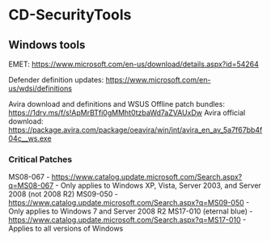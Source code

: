
# CD-SecurityTools

## Windows tools

EMET:  https://www.microsoft.com/en-us/download/details.aspx?id=54264

Defender definition updates: https://www.microsoft.com/en-us/wdsi/definitions

Avira download and definitions and WSUS Offline patch bundles: https://1drv.ms/f/s!ApMrBTfi0gMMht0tzbaWd7aZVAUxDw
Avira official download: https://package.avira.com/package/oeavira/win/int/avira_en_av_5a7f67bb4f04c__ws.exe

### Critical Patches
MS08-067 - https://www.catalog.update.microsoft.com/Search.aspx?q=MS08-067
	-  Only applies to Windows XP, Vista, Server 2003, and Server 2008 (not 2008 R2)
MS09-050 - https://www.catalog.update.microsoft.com/Search.aspx?q=MS09-050
	- Only applies to Windows 7 and Server 2008 R2
MS17-010 (eternal blue) - https://www.catalog.update.microsoft.com/Search.aspx?q=MS17-010
	- Applies to all versions of Windows
